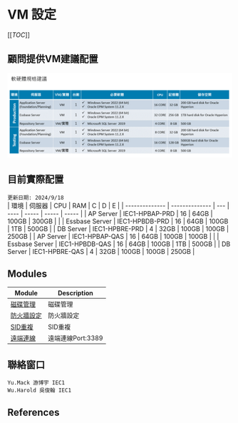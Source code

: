 # VM 設定 

[[_TOC_]]
## 顧問提供VM建議配置
![pic][01]
## 目前實際配置  
`更新日期: 2024/9/18`  
| 環境           | 伺服器         | CPU | RAM  | C     | D     | E     |
| -------------- | -------------- | --- | ---- | ----- | ----- | ----- |
| AP Server      | IEC1-HPBAP-PRD | 16  | 64GB | 100GB | 300GB |       |
| Essbase Server | IEC1-HPBDB-PRD | 16  | 64GB | 100GB | 1TB   | 500GB |
| DB Server      | IEC1-HPBRE-PRD | 4   | 32GB | 100GB | 100GB | 250GB |
| AP Server      | IEC1-HPBAP-QAS | 16  | 64GB | 100GB | 100GB |       |
| Essbase Server | IEC1-HPBDB-QAS | 16  | 64GB | 100GB | 1TB   | 500GB |
| DB Server      | IEC1-HPBRE-QAS | 4   | 32GB | 100GB | 100GB | 250GB |


## Modules

| Module                         | Description       |
| ------------------------------ | ----------------- |
| [磁碟管理][vm-disk-management] | 磁碟管理          |
| [防火牆設定][vm-firewall]      | 防火牆設定        |
| [SID重複][vm-sid-duplicate]    | SID重複           |
| [遠端連線][vm-remote-desktop]  | 遠端連線Port:3389 |

## 聯絡窗口
`Yu.Mack 游博宇 IEC1`  
`Wu.Harold 吳俊翰 IEC1`



## References
[01]: ./_assets/image.png
[vm-disk-management]: ./disk/vm-disk-management.md
[vm-firewall]: ./firewall/vm-firewall.md
[vm-sid-duplicate]: ./sid/vm-sid-duplicate.md
[vm-remote-desktop]: ./remote-desktop/vm-remote-desktop.md